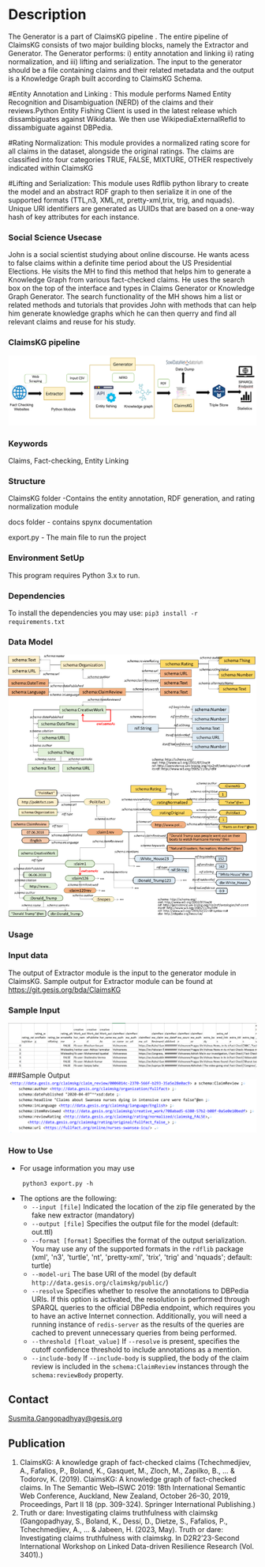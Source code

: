 # Description
The Generator is a part of ClaimsKG pipeline . The entire pipeline of ClaimsKG consists of two major building blocks, namely the Extractor and Generator. The Generator performs: i) entity annotation and linking ii) rating normalization, and iii) lifting and serialization. The input to the generator should be a file containing claims and their related metadata and the output is a Knowledge Graph built according to ClaimsKG Schema.

#Entity Annotation and Linking :
This module performs Named Entity Recognition and Disambiguation  (NERD) of the claims and their reviews.Python Entity Fishing Client is used in the latest release which dissambiguates against Wikidata. We then use WikipediaExternalRefId to dissambiguate against DBPedia.

#Rating Normalization:
This module provides a normalized rating score for all claims in the dataset, alongside the original ratings. The claims are classified  into four categories TRUE, FALSE, MIXTURE, OTHER respectively indicated within ClaimsKG

#Lifting and Serialization:
This module uses Rdflib python library to create the model and an abstract RDF graph to then serialize it in one of the supported formats (TTL,n3, XML,nt, pretty-xml,trix, trig, and nquads). Unique URI identifiers are generated as UUIDs that are based on a one-way hash of key attributes for each
instance.

### Social Science Usecase
John is a social scientist studying about online discourse. He wants acess to false claims within a definite time period about the US Presidential Elections. He visits the MH to find this method that helps him to generate a Knowledge Graph from various fact-checked claims. He uses the search box on the top of the interface and types in Claims Generator or Knowledge Graph Generator. The search functionality of the MH shows him a list or related methods and tutorials that provides John with methods that can help him generate knowledge graphs which he can then querry and find all relevant claims and reuse for his study. 

### ClaimsKG pipeline

![ClaimsKG pipeline](claimskg_pipeline.PNG)

### Keywords
Claims, Fact-checking, Entity Linking

### Structure

ClaimsKG folder -Contains the entity annotation, RDF generation, and rating normalization module


docs folder - contains spynx documentation


export.py - The main file to run the project

### Environment SetUp
This program requires Python 3.x to run.

### Dependencies

To install the dependencies you may use: `pip3 install -r requirements.txt`

### Data Model

![](model.png)




### Usage
### Input data
The output of Extractor module is the input to the generator module in ClaimsKG.
Sample output for Extractor module can be found at https://git.gesis.org/bda/ClaimsKG
### Sample Input
![ClaimsKG pipeline](input_sample.PNG)
###Sample Output
![ClaimsKG pipeline](output_sample.PNG)
### How to Use
- For usage information you may use 
```shell
    python3 export.py -h
```
* The options are the following: 
  * `--input [file]` Indicated the location of the zip file generated by the fake new extractor (mandatory)
  * `--output [file]` Specifies the output file for the model (default: out.ttl)
  * `--format [format]` Specifies the format of the output serialization. You may use any of the supported formats in the `rdflib` package (xml', 'n3', 'turtle', 'nt', 'pretty-xml', 'trix', 'trig' and 'nquads'; default: turtle)
  * `--model-uri` The base URI of the model (by default `http://data.gesis.org/claimskg/public/`) 
  * `--resolve` Specifies whether to resolve the annotations to DBPedia URIs. If this option is activated, the resolution is performed through SPARQL queries to the official DBPedia endpoint, which requires you to have an active Internet connection. Additionally, you will need a running instance of `redis-server` as the results of the queries are cached to prevent unnecessary queries from being performed. 
  * `--threshold [float_value]` If `--resolve` is present, specifies the cutoff confidence threshold to include annotations as a mention. 
  * `--include-body` If `--include-body` is supplied, the body of the claim review is included in the `schema:ClaimReview` instances through the `schema:reviewBody` property.




## Contact
Susmita.Gangopadhyay@gesis.org

## Publication 
1. ClaimsKG: A knowledge graph of fact-checked claims (Tchechmedjiev, A., Fafalios, P., Boland, K., Gasquet, M., Zloch, M., Zapilko, B., ... & Todorov, K. (2019). ClaimsKG: A knowledge graph of fact-checked claims. In The Semantic Web–ISWC 2019: 18th International Semantic Web Conference, Auckland, New Zealand, October 26–30, 2019, Proceedings, Part II 18 (pp. 309-324). Springer International Publishing.)
2. Truth or dare: Investigating claims truthfulness with claimskg (Gangopadhyay, S., Boland, K., Dessí, D., Dietze, S., Fafalios, P., Tchechmedjiev, A., ... & Jabeen, H. (2023, May). Truth or dare: Investigating claims truthfulness with claimskg. In D2R2’23-Second International Workshop on Linked Data-driven Resilience Research (Vol. 3401).)
  
  
 
 
 
